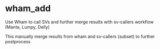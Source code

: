 # wham_add
Use Wham to call SVs and further merge results with sv-callers workflow (Manta, Lumpy, Delly)

This manually merge results from wham and sv-callers (subset) to further postprocess 
